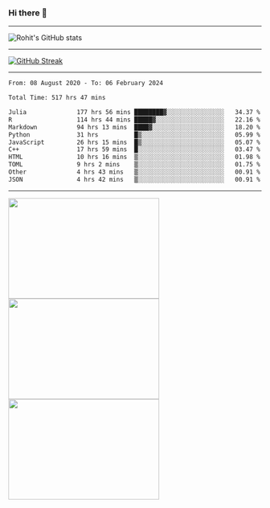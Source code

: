 ### Hi there 👋

<hr/>

![Rohit's GitHub stats](https://github-readme-stats.vercel.app/api?username=RohitRathore1&show_icons=true&theme=transparent)

<hr/>

[![GitHub Streak](http://github-readme-streak-stats.herokuapp.com?user=RohitRathore1&theme=dark&mode=weekly)](https://git.io/streak-stats)

<hr/>

<!--START_SECTION:waka-->

```txt
From: 08 August 2020 - To: 06 February 2024

Total Time: 517 hrs 47 mins

Julia              177 hrs 56 mins ████████▓░░░░░░░░░░░░░░░░   34.37 %
R                  114 hrs 44 mins █████▓░░░░░░░░░░░░░░░░░░░   22.16 %
Markdown           94 hrs 13 mins  ████▓░░░░░░░░░░░░░░░░░░░░   18.20 %
Python             31 hrs          █▒░░░░░░░░░░░░░░░░░░░░░░░   05.99 %
JavaScript         26 hrs 15 mins  █▒░░░░░░░░░░░░░░░░░░░░░░░   05.07 %
C++                17 hrs 59 mins  █░░░░░░░░░░░░░░░░░░░░░░░░   03.47 %
HTML               10 hrs 16 mins  ▒░░░░░░░░░░░░░░░░░░░░░░░░   01.98 %
TOML               9 hrs 2 mins    ▒░░░░░░░░░░░░░░░░░░░░░░░░   01.75 %
Other              4 hrs 43 mins   ▒░░░░░░░░░░░░░░░░░░░░░░░░   00.91 %
JSON               4 hrs 42 mins   ▒░░░░░░░░░░░░░░░░░░░░░░░░   00.91 %
```

<!--END_SECTION:waka-->

<hr/>

<p>
  <img src="https://wakatime.com/share/@TeAmp0is0N/0205e68a-e5ed-48bf-b870-3c94c1fa77d3.svg" width="300" height="200">
  <img src="https://wakatime.com/share/@TeAmp0is0N/3935ee43-08a3-493e-8b95-60c1f9204b15.svg" width="300" height="200">
  <img src="https://wakatime.com/share/@TeAmp0is0N/8717aacc-7340-44e0-abb1-987dc9823fcd.svg" width="300" height="200">
</p>




